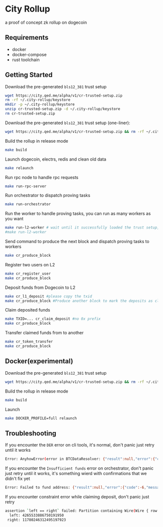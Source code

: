 # City Rollup

a proof of concept zk rollup on dogecoin


## Requirements

- docker
- docker-compose
- rust toolchain


## Getting Started

Download the pre-generated `bls12_381` trust setup
```bash
wget https://city.qed.me/alpha/v1/cr-trusted-setup.zip
rm -rf ~/.city-rollup/keystore 
mkdir -p ~/.city-rollup/keystore
unzip cr-trusted-setup.zip -d ~/.city-rollup/keystore
rm cr-trusted-setup.zip
```

Download the pre-generated `bls12_381` trust setup (one-liner):
```bash
wget https://city.qed.me/alpha/v1/cr-trusted-setup.zip && rm -rf ~/.city-rollup/keystore && mkdir -p ~/.city-rollup/keystore && unzip cr-trusted-setup.zip -d ~/.city-rollup/keystore && rm cr-trusted-setup.zip
```

Build the rollup in release mode
```bash
make build
```

Launch dogecoin, electrs, redis and clean old data
```bash
make relaunch
```

Run rpc node to handle rpc requests
```bash
make run-rpc-server
```

Run orchestrator to dispatch proving tasks
```bash
make run-orchestrator
```

Run the worker to handle proving tasks, you can run as many workers as you want
```bash
make run-l2-worker # wait until it successfully loaded the trust setup, often it'll take 3 minutes
#make run-l2-worker
```

Send command to produce the next block and dispatch proving tasks to workers
```bash
make cr_produce_block
```

Register two users on L2
```bash
make cr_register_user
make cr_produce_block
```

Deposit funds from Dogecoin to L2
```bash
make cr_l1_deposit #please copy the txid
make cr_produce_block #Produce another block to mark the deposits as claimable on L2
```

Claim deposited funds
```bash
make TXID=... cr_claim_deposit #no 0x prefix
make cr_produce_block
```

Transfer claimed funds from to another
```bash
make cr_token_transfer
make cr_produce_block
```

## Docker(experimental)


Download the pre-generated `bls12_381` trust setup

```bash
wget https://city.qed.me/alpha/v1/cr-trusted-setup.zip && rm -rf ~/.city-rollup/keystore && mkdir -p ~/.city-rollup/keystore && unzip cr-trusted-setup.zip -d ~/.city-rollup/keystore && rm cr-trusted-setup.zip
```

Build the rollup in release mode
```bash
make build
```

Launch
```bash
make DOCKER_PROFILE=full relaunch
```


## Troubleshooting

If you encounter the `DER` error on cli tools, it's normal, don't panic just retry until it works
```bash
Error: AnyhowError(error in BTCDataResolver: {"result":null,"error":{"code":-26,"message":"64: non-mandatory-script-verify-flag (Non-canonical DER signature)"},"id":1}
```

If you encounter the `Insufficient funds` error on orchestrator, don't panic just retry until it works, it's something wierd with confirmations that we didn't fix yet
```bash
Error: Failed to fund address: {"result":null,"error":{"code":-6,"message":"Insufficient funds"},"id":1}
```

If you encounter constraint error while claiming deposit, don't panic just retry
```bash
assertion `left == right` failed: Partition containing Wire(Wire { row: 3087, column: 38 }) was set twice with different values: 11780246312495197923 != 4265533886750191950
  left: 4265533886750191950
 right: 11780246312495197923
```
